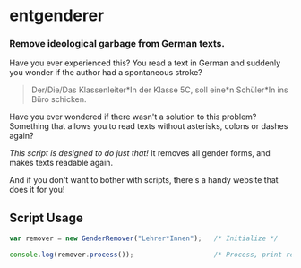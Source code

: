 # entgenderer
### Remove ideological garbage from German texts.

Have you ever experienced this? 
You read a text in German and suddenly you wonder if the author had a spontaneous stroke? 

>Der/Die/Das Klassenleiter&ast;In der Klasse 5C, soll eine&ast;n Schüler&ast;In ins Büro schicken.

Have you ever wondered if there wasn't a solution to this problem? Something that allows you to read texts without asterisks, colons or dashes again?

*This script is designed to do just that!* It removes all gender forms, and makes texts readable again.

And if you don't want to bother with scripts, there's a handy website that does it for you!

## Script Usage

```javascript
var remover = new GenderRemover("Lehrer*Innen");   /* Initialize */

console.log(remover.process());                    /* Process, print result */
```
